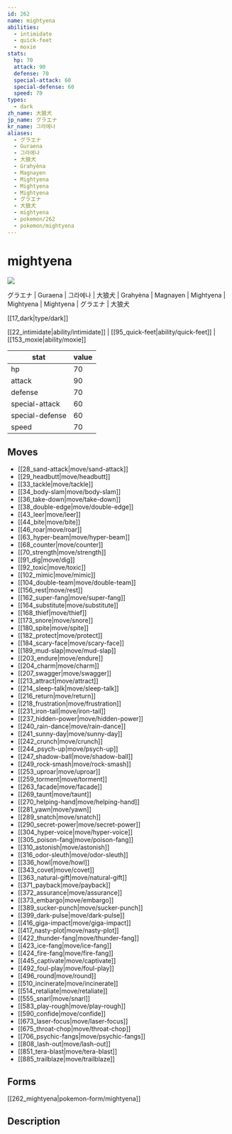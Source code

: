 ```yaml
---
id: 262
name: mightyena
abilities:
  - intimidate
  - quick-feet
  - moxie
stats:
  hp: 70
  attack: 90
  defense: 70
  special-attack: 60
  special-defense: 60
  speed: 70
types:
  - dark
zh_name: 大狼犬
jp_name: グラエナ
kr_name: 그라에나
aliases:
  - グラエナ
  - Guraena
  - 그라에나
  - 大狼犬
  - Grahyèna
  - Magnayen
  - Mightyena
  - Mightyena
  - Mightyena
  - グラエナ
  - 大狼犬
  - mightyena
  - pokemon/262
  - pokemon/mightyena
---
```

# mightyena

![](https://raw.githubusercontent.com/PokeAPI/sprites/master/sprites/pokemon/262.png)

グラエナ | Guraena | 그라에나 | 大狼犬 | Grahyèna | Magnayen | Mightyena | Mightyena | Mightyena | グラエナ | 大狼犬

[[17_dark|type/dark]]

[[22_intimidate|ability/intimidate]] | [[95_quick-feet|ability/quick-feet]] | [[153_moxie|ability/moxie]]

|stat|value|
|---|---|
|hp|70|
|attack|90|
|defense|70|
|special-attack|60|
|special-defense|60|
|speed|70|


## Moves

- [[28_sand-attack|move/sand-attack]]
- [[29_headbutt|move/headbutt]]
- [[33_tackle|move/tackle]]
- [[34_body-slam|move/body-slam]]
- [[36_take-down|move/take-down]]
- [[38_double-edge|move/double-edge]]
- [[43_leer|move/leer]]
- [[44_bite|move/bite]]
- [[46_roar|move/roar]]
- [[63_hyper-beam|move/hyper-beam]]
- [[68_counter|move/counter]]
- [[70_strength|move/strength]]
- [[91_dig|move/dig]]
- [[92_toxic|move/toxic]]
- [[102_mimic|move/mimic]]
- [[104_double-team|move/double-team]]
- [[156_rest|move/rest]]
- [[162_super-fang|move/super-fang]]
- [[164_substitute|move/substitute]]
- [[168_thief|move/thief]]
- [[173_snore|move/snore]]
- [[180_spite|move/spite]]
- [[182_protect|move/protect]]
- [[184_scary-face|move/scary-face]]
- [[189_mud-slap|move/mud-slap]]
- [[203_endure|move/endure]]
- [[204_charm|move/charm]]
- [[207_swagger|move/swagger]]
- [[213_attract|move/attract]]
- [[214_sleep-talk|move/sleep-talk]]
- [[216_return|move/return]]
- [[218_frustration|move/frustration]]
- [[231_iron-tail|move/iron-tail]]
- [[237_hidden-power|move/hidden-power]]
- [[240_rain-dance|move/rain-dance]]
- [[241_sunny-day|move/sunny-day]]
- [[242_crunch|move/crunch]]
- [[244_psych-up|move/psych-up]]
- [[247_shadow-ball|move/shadow-ball]]
- [[249_rock-smash|move/rock-smash]]
- [[253_uproar|move/uproar]]
- [[259_torment|move/torment]]
- [[263_facade|move/facade]]
- [[269_taunt|move/taunt]]
- [[270_helping-hand|move/helping-hand]]
- [[281_yawn|move/yawn]]
- [[289_snatch|move/snatch]]
- [[290_secret-power|move/secret-power]]
- [[304_hyper-voice|move/hyper-voice]]
- [[305_poison-fang|move/poison-fang]]
- [[310_astonish|move/astonish]]
- [[316_odor-sleuth|move/odor-sleuth]]
- [[336_howl|move/howl]]
- [[343_covet|move/covet]]
- [[363_natural-gift|move/natural-gift]]
- [[371_payback|move/payback]]
- [[372_assurance|move/assurance]]
- [[373_embargo|move/embargo]]
- [[389_sucker-punch|move/sucker-punch]]
- [[399_dark-pulse|move/dark-pulse]]
- [[416_giga-impact|move/giga-impact]]
- [[417_nasty-plot|move/nasty-plot]]
- [[422_thunder-fang|move/thunder-fang]]
- [[423_ice-fang|move/ice-fang]]
- [[424_fire-fang|move/fire-fang]]
- [[445_captivate|move/captivate]]
- [[492_foul-play|move/foul-play]]
- [[496_round|move/round]]
- [[510_incinerate|move/incinerate]]
- [[514_retaliate|move/retaliate]]
- [[555_snarl|move/snarl]]
- [[583_play-rough|move/play-rough]]
- [[590_confide|move/confide]]
- [[673_laser-focus|move/laser-focus]]
- [[675_throat-chop|move/throat-chop]]
- [[706_psychic-fangs|move/psychic-fangs]]
- [[808_lash-out|move/lash-out]]
- [[851_tera-blast|move/tera-blast]]
- [[885_trailblaze|move/trailblaze]]

## Forms



[[262_mightyena|pokemon-form/mightyena]]

## Description



